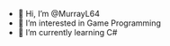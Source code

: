 - 👋 Hi, I’m @MurrayL64
- 👀 I’m interested in Game Programming
- 🌱 I’m currently learning C#

<!---
MurrayL64/MurrayL64 is a ✨ special ✨ repository because its `README.md` (this file) appears on your GitHub profile.
You can click the Preview link to take a look at your changes.
--->
